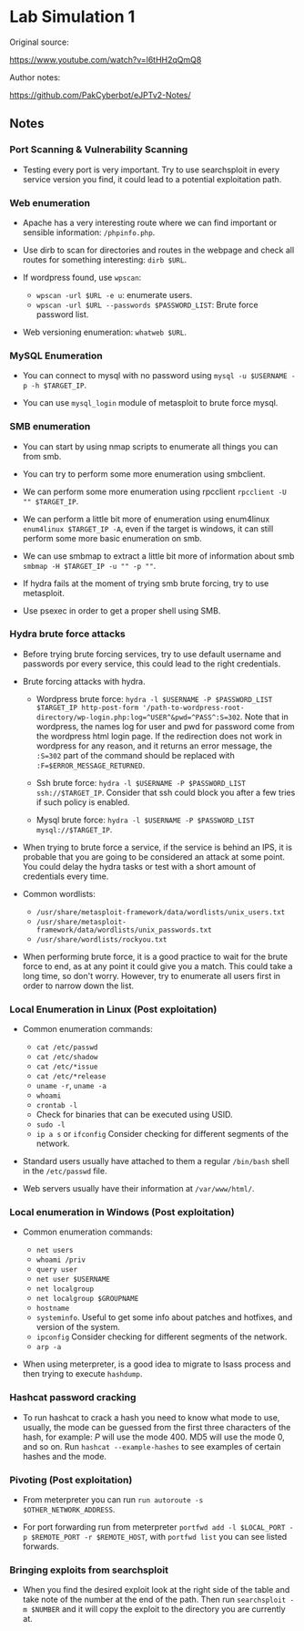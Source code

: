 # Lab Simulation 1

Original source:

https://www.youtube.com/watch?v=l6tHH2qQmQ8

Author notes:

https://github.com/PakCyberbot/eJPTv2-Notes/

## Notes

### Port Scanning & Vulnerability Scanning

- Testing every port is very important. Try to use searchsploit in every service version you find, it could lead to a potential exploitation path.

### Web enumeration

- Apache has a very interesting route where we can find important or sensible information: `/phpinfo.php`.

- Use dirb to scan for directories and routes in the webpage and check all routes for something interesting: `dirb $URL`.

- If wordpress found, use `wpscan`:
    + `wpscan -url $URL -e u`: enumerate users.
    + `wpscan -url $URL --passwords $PASSWORD_LIST`: Brute force password list.

- Web versioning enumeration: `whatweb $URL`.

### MySQL Enumeration

- You can connect to mysql with no password using `mysql -u $USERNAME -p -h $TARGET_IP`.

- You can use `mysql_login` module of metasploit to brute force mysql.

### SMB enumeration

- You can start by using nmap scripts to enumerate all things you can from smb.

- You can try to perform some more enumeration using smbclient.

- We can perform some more enumeration using rpcclient `rpcclient -U "" $TARGET_IP`.

- We can perform a little bit more of enumeration using enum4linux `enum4linux $TARGET_IP -A`, even if the target is windows, it can still perform some more basic enumeration on smb.

- We can use smbmap to extract a little bit more of information about smb `smbmap -H $TARGET_IP -u "" -p ""`.

- If hydra fails at the moment of trying smb brute forcing, try to use metasploit.

- Use psexec in order to get a proper shell using SMB.

### Hydra brute force attacks

- Before trying brute forcing services, try to use default username and passwords por every service, this could lead to the right credentials.

- Brute forcing attacks with hydra.
    + Wordpress brute force: `hydra -l $USERNAME -P $PASSWORD_LIST $TARGET_IP http-post-form '/path-to-wordpress-root-directory/wp-login.php:log=^USER^&pwd=^PASS^:S=302`. Note that in wordpress, the names log for user and pwd for password come from the wordpress html login page. If the redirection does not work in wordpress for any reason, and it returns an error message, the `:S=302` part of the command should be replaced with `:F=$ERROR_MESSAGE_RETURNED`.
    
    + Ssh brute force: `hydra -l $USERNAME -P $PASSWORD_LIST ssh://$TARGET_IP`. Consider that ssh could block you after a few tries if such policy is enabled.

    + Mysql brute force: `hydra -l $USERNAME -P $PASSWORD_LIST mysql://$TARGET_IP`.

- When trying to brute force a service, if the service is behind an IPS, it is probable that you are going to be considered an attack at some point. You could delay the hydra tasks or test with a short amount of credentials every time.

- Common wordlists:
    + `/usr/share/metasploit-framework/data/wordlists/unix_users.txt`
    + `/usr/share/metasploit-framework/data/wordlists/unix_passwords.txt`
    + `/usr/share/wordlists/rockyou.txt`

- When performing brute force, it is a good practice to wait for the brute force to end, as at any point it could give you a match. This could take a long time, so don't worry. However, try to enumerate all users first in order to narrow down the list.

### Local Enumeration in Linux (Post exploitation)

- Common enumeration commands:
    + `cat /etc/passwd`
    + `cat /etc/shadow`
    + `cat /etc/*issue`
    + `cat /etc/*release`
    + `uname -r`, `uname -a`
    + `whoami`
    + `crontab -l`
    + Check for binaries that can be executed using USID.
    + `sudo -l`
    + `ip a s` or `ifconfig` Consider checking for different segments of the network.

- Standard users usually have attached to them a regular `/bin/bash` shell in the `/etc/passwd` file.

- Web servers usually have their information at `/var/www/html/`.

### Local enumeration in Windows (Post exploitation)

- Common enumeration commands:
    + `net users`
    + `whoami /priv`
    + `query user`
    + `net user $USERNAME`
    + `net localgroup`
    + `net localgroup $GROUPNAME`
    + `hostname`
    + `systeminfo`. Useful to get some info about patches and hotfixes, and version of the system.
    + `ipconfig` Consider checking for different segments of the network.
    + `arp -a`

- When using meterpreter, is a good idea to migrate to lsass process and then trying to execute `hashdump`.


### Hashcat password cracking

- To run hashcat to crack a hash you need to know what mode to use, usually, the mode can be guessed from the first three characters of the hash, for example: $P$ will use the mode 400. MD5 will use the mode 0, and so on. Run `hashcat --example-hashes` to see examples of certain hashes and the mode.

### Pivoting (Post exploitation)

- From meterpreter you can run `run autoroute -s $OTHER_NETWORK_ADDRESS`.

- For port forwarding run from meterpreter `portfwd add -l $LOCAL_PORT -p $REMOTE_PORT -r $REMOTE_HOST`, with `portfwd list` you can see listed forwards.

### Bringing exploits from searchsploit

- When you find the desired exploit look at the right side of the table and take note of the number at the end of the path. Then run `searchsploit -m $NUMBER` and it will copy the exploit to the directory you are currently at.